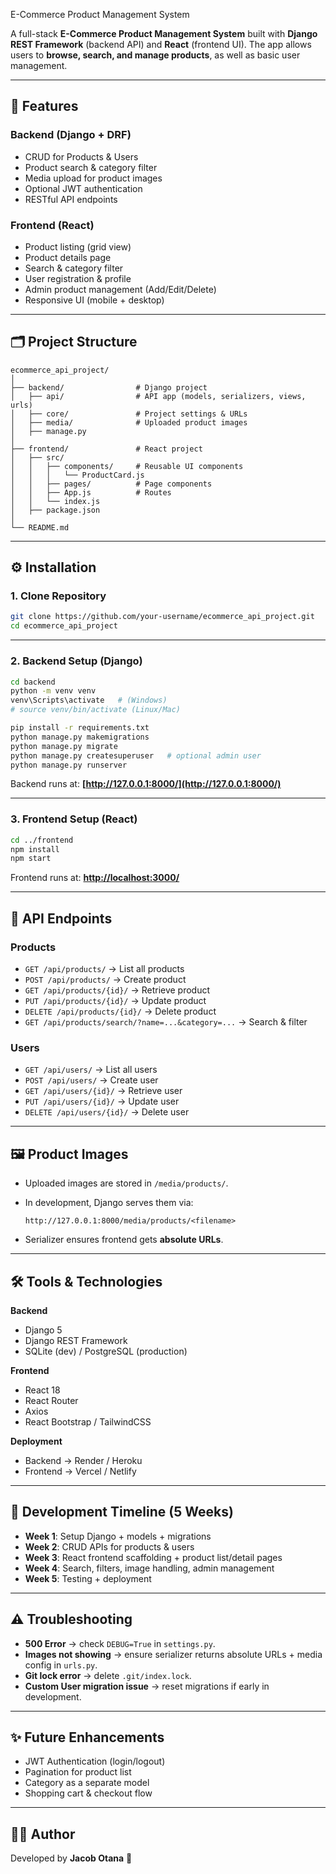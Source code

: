 E-Commerce Product Management System

A full-stack **E-Commerce Product Management System** built with **Django REST Framework** (backend API) and **React** (frontend UI).
The app allows users to **browse, search, and manage products**, as well as basic user management.

---

## 🚀 Features

### Backend (Django + DRF)

* CRUD for Products & Users
* Product search & category filter
* Media upload for product images
* Optional JWT authentication
* RESTful API endpoints

### Frontend (React)

* Product listing (grid view)
* Product details page
* Search & category filter
* User registration & profile
* Admin product management (Add/Edit/Delete)
* Responsive UI (mobile + desktop)

---

## 🗂 Project Structure

```
ecommerce_api_project/
│
├── backend/                # Django project
│   ├── api/                # API app (models, serializers, views, urls)
│   ├── core/               # Project settings & URLs
│   ├── media/              # Uploaded product images
│   ├── manage.py
│
├── frontend/               # React project
│   ├── src/
│   │   ├── components/     # Reusable UI components
│   │   │   └── ProductCard.js
│   │   ├── pages/          # Page components
│   │   ├── App.js          # Routes
│   │   └── index.js
│   ├── package.json
│
└── README.md
```

---

## ⚙️ Installation

### 1. Clone Repository

```bash
git clone https://github.com/your-username/ecommerce_api_project.git
cd ecommerce_api_project
```

---

### 2. Backend Setup (Django)

```bash
cd backend
python -m venv venv
venv\Scripts\activate   # (Windows)
# source venv/bin/activate (Linux/Mac)

pip install -r requirements.txt
python manage.py makemigrations
python manage.py migrate
python manage.py createsuperuser   # optional admin user
python manage.py runserver
```

Backend runs at: **[http://127.0.0.1:8000/](http://127.0.0.1:8000/)**

---

### 3. Frontend Setup (React)

```bash
cd ../frontend
npm install
npm start
```

Frontend runs at: **[http://localhost:3000/](http://localhost:3000/)**

---

## 🔗 API Endpoints

### Products

* `GET /api/products/` → List all products
* `POST /api/products/` → Create product
* `GET /api/products/{id}/` → Retrieve product
* `PUT /api/products/{id}/` → Update product
* `DELETE /api/products/{id}/` → Delete product
* `GET /api/products/search/?name=...&category=...` → Search & filter

### Users

* `GET /api/users/` → List all users
* `POST /api/users/` → Create user
* `GET /api/users/{id}/` → Retrieve user
* `PUT /api/users/{id}/` → Update user
* `DELETE /api/users/{id}/` → Delete user

---

## 🖼 Product Images

* Uploaded images are stored in `/media/products/`.
* In development, Django serves them via:

  ```
  http://127.0.0.1:8000/media/products/<filename>
  ```
* Serializer ensures frontend gets **absolute URLs**.

---

## 🛠 Tools & Technologies

**Backend**

* Django 5
* Django REST Framework
* SQLite (dev) / PostgreSQL (production)

**Frontend**

* React 18
* React Router
* Axios
* React Bootstrap / TailwindCSS

**Deployment**

* Backend → Render / Heroku
* Frontend → Vercel / Netlify

---

## 📅 Development Timeline (5 Weeks)

* **Week 1**: Setup Django + models + migrations
* **Week 2**: CRUD APIs for products & users
* **Week 3**: React frontend scaffolding + product list/detail pages
* **Week 4**: Search, filters, image handling, admin management
* **Week 5**: Testing + deployment

---

## ⚠️ Troubleshooting

* **500 Error** → check `DEBUG=True` in `settings.py`.
* **Images not showing** → ensure serializer returns absolute URLs + media config in `urls.py`.
* **Git lock error** → delete `.git/index.lock`.
* **Custom User migration issue** → reset migrations if early in development.

---

## ✨ Future Enhancements

* JWT Authentication (login/logout)
* Pagination for product list
* Category as a separate model
* Shopping cart & checkout flow

---

## 👨‍💻 Author

Developed by **Jacob Otana** 🚀
